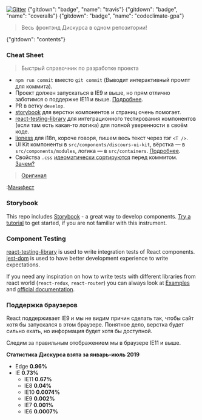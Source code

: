 [comment]: # "Редактируйте файл README.source.md"

[![Gitter](https://badges.gitter.im/Discours/community.svg)](https://gitter.im/Discours/community?utm_source=badge&utm_medium=badge&utm_campaign=pr-badge)
{"gitdown": "badge", "name": "travis"}
{"gitdown": "badge", "name": "coveralls"}
{"gitdown": "badge", "name": "codeclimate-gpa"}

> Весь фронтэнд Дискурса в одном репозитории!

{"gitdown": "contents"}

### Cheat Sheet

> Быстрый справочник по разработке проекта

- `npm run commit` вместо `git commit` (Выводит интерактивный промпт для коммита).
- Проект должен запускаться в IE9 и выше, но прям отлично заботимся о поддержке IE11 и выше. [Подробнее](#browser-support).
- PR в ветку `develop`.
- [storybook](https://storybook.js.org) для верстки компонентов и страниц очень помогает.
- [react-testing-library](https://testing-library.com/react) для интеграционного тестирования компонентов (если там есть какая-то логика) для полной уверенности в своём коде.
- [lioness](https://github.com/alexanderwallin/lioness) для i18n, короче говоря, пишем весь текст через тэг `<T />`.
- UI Kit компоненты в `src/components/discours-ui-kit`, вёрстка — в `src/components/modules`, логика — в `src/containers`. [Подробнее](./src/components/README.md).
- Свойства `.css` [идеоматически сортируются](https://github.com/necolas/idiomatic-css#declaration-order) перед коммитом. [Зачем?](https://dev.to/thekashey/happy-potter-and-the-order-of-css-5ec)

> [Оригинал](https://github.com/Discours/discours-welcome)

:[Манифест](https://raw.githubusercontent.com/Discours/discours-welcome/master/MANIFEST.md)

### Storybook

This repo includes [Storybook](https://storybook.js.org/) - a great way to develop components. [Try a tutorial](https://www.learnstorybook.com/) to get started, if you are not familiar with this instrument.

### Component Testing

[react-testing-library](https://github.com/kentcdodds/react-testing-library) is used to write integration tests of React components. [jest-dom](https://github.com/gnapse/jest-dom#readme) is used to have better development experience to write expectations.

If you need any inspiration on how to write tests with different libraries from react world (`react-redux`, `react-router`) you can always look at [Examples](https://github.com/kentcdodds/react-testing-library#examples) and [official documentation](https://testing-library.com/docs/intro).

<a name="browser-support"></a>

### Поддержка браузеров

React поддерживает IE9 и мы не видим причин сделать так, чтобы сайт хотя бы запускался в этом браузере. Понятное дело, верстка будет сильно ехать, но информация будет хотя бы доступной.

Следим за правильным отображением мы в браузере IE11 и выше.

**Статистика Дискурса взята за январь-июль 2019**

- Edge **0.96%**
- IE **0.73%**
  - IE11 **0.67%**
  - IE8 **0.04%**
  - IE10 **0.0074%**
  - IE9 **0.002%**
  - IE7 **0.001%**
  - IE6 **0.0007%**
